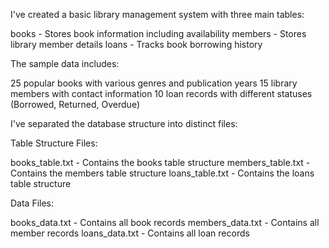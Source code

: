 I've created a basic library management system with three main tables:

books - Stores book information including availability
members - Stores library member details
loans - Tracks book borrowing history

The sample data includes:

25 popular books with various genres and publication years
15 library members with contact information
10 loan records with different statuses (Borrowed, Returned, Overdue)

I've separated the database structure into distinct files:

Table Structure Files:

books_table.txt - Contains the books table structure
members_table.txt - Contains the members table structure
loans_table.txt - Contains the loans table structure

Data Files:

books_data.txt - Contains all book records
members_data.txt - Contains all member records
loans_data.txt - Contains all loan records
